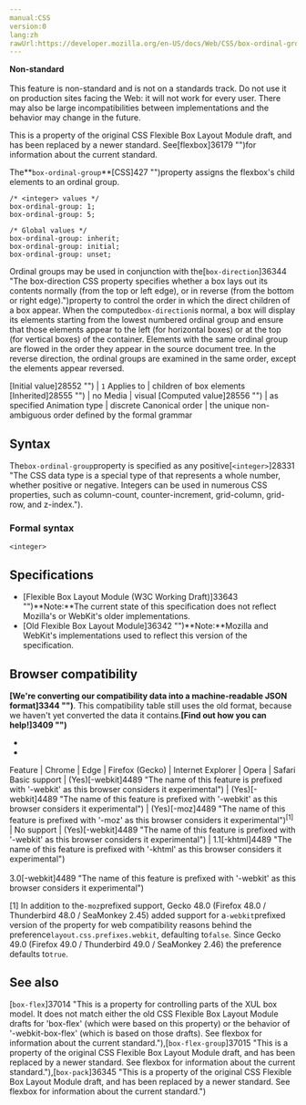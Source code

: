 ```yaml
---
manual:CSS
version:0
lang:zh
rawUrl:https://developer.mozilla.org/en-US/docs/Web/CSS/box-ordinal-group
---
```






**Non-standard**<br></br>This feature is non-standard and is not on a standards track. Do not use it on production sites facing the Web: it will not work for every user. There may also be large incompatibilities between implementations and the behavior may change in the future.





This is a property of the original CSS Flexible Box Layout Module draft, and has been replaced by a newer standard. See[flexbox]36179 "")for information about the current standard.



The**`box-ordinal-group`**[CSS]427 "")property assigns the flexbox&#39;s child elements to an ordinal group.


```
/* <integer> values */
box-ordinal-group: 1;
box-ordinal-group: 5;

/* Global values */
box-ordinal-group: inherit;
box-ordinal-group: initial;
box-ordinal-group: unset;
```


Ordinal groups may be used in conjunction with the[`box-direction`]36344 "The box-direction CSS property specifies whether a box lays out its contents normally (from the top or left edge), or in reverse (from the bottom or right edge).")property to control the order in which the direct children of a box appear. When the computed`box-direction`is normal, a box will display its elements starting from the lowest numbered ordinal group and ensure that those elements appear to the left (for horizontal boxes) or at the top (for vertical boxes) of the container. Elements with the same ordinal group are flowed in the order they appear in the source document tree. In the reverse direction, the ordinal groups are examined in the same order, except the elements appear reversed.


[Initial value]28552 "") | `1` 
Applies to | children of box elements 
[Inherited]28555 "") | no 
Media | visual 
[Computed value]28556 "") | as specified 
Animation type | discrete 
Canonical order | the unique non-ambiguous order defined by the formal grammar 


## Syntax<a name="Syntax"></a>


The`box-ordinal-group`property is specified as any positive[`<integer>`]28331 "The <integer> CSS data type is a special type of <number> that represents a whole number, whether positive or negative. Integers can be used in numerous CSS properties, such as column-count, counter-increment, grid-column, grid-row, and z-index.").


### Formal syntax<a name="Formal_syntax"></a>

```
<integer>
```

## Specifications<a name="Specifications"></a>

* [Flexible Box Layout Module (W3C Working Draft)]33643 "")**Note:**The current state of this specification does not reflect Mozilla&#39;s or WebKit&#39;s older implementations.
* [Old Flexible Box Layout Module]36342 "")**Note:**Mozilla and WebKit&#39;s implementations used to reflect this version of the specification.

## Browser compatibility<a name="Browser_compatibility"></a>


**[We&#39;re converting our compatibility data into a machine-readable JSON format]3344 "")**. This compatibility table still uses the old format, because we haven&#39;t yet converted the data it contains.**[Find out how you can help!]3409 "")**


* 
* 

Feature | Chrome | Edge | Firefox (Gecko) | Internet Explorer | Opera | Safari 
Basic support | (Yes)[-webkit]4489 "The name of this feature is prefixed with '-webkit' as this browser considers it experimental") | (Yes)[-webkit]4489 "The name of this feature is prefixed with '-webkit' as this browser considers it experimental") | (Yes)[-moz]4489 "The name of this feature is prefixed with '-moz' as this browser considers it experimental")<sup>[1]</sup> | No support | (Yes)[-webkit]4489 "The name of this feature is prefixed with '-webkit' as this browser considers it experimental") | 1.1[-khtml]4489 "The name of this feature is prefixed with '-khtml' as this browser considers it experimental")<br></br>3.0[-webkit]4489 "The name of this feature is prefixed with '-webkit' as this browser considers it experimental") 





[1] In addition to the`-moz`prefixed support, Gecko 48.0 (Firefox 48.0 / Thunderbird 48.0 / SeaMonkey 2.45) added support for a`-webkit`prefixed version of the property for web compatibility reasons behind the preference`layout.css.prefixes.webkit`, defaulting to`false`. Since Gecko 49.0 (Firefox 49.0 / Thunderbird 49.0 / SeaMonkey 2.46) the preference defaults to`true`.


## See also<a name="See_also"></a>


[`box-flex`]37014 "This is a property for controlling parts of the XUL box model. It does not match either the old CSS Flexible Box Layout Module drafts for 'box-flex' (which were based on this property) or the behavior of '-webkit-box-flex' (which is based on those drafts). See flexbox for information about the current standard."),[`box-flex-group`]37015 "This is a property of the original CSS Flexible Box Layout Module draft, and has been replaced by a newer standard. See flexbox for information about the current standard."),[`box-pack`]36345 "This is a property of the original CSS Flexible Box Layout Module draft, and has been replaced by a newer standard. See flexbox for information about the current standard.")




